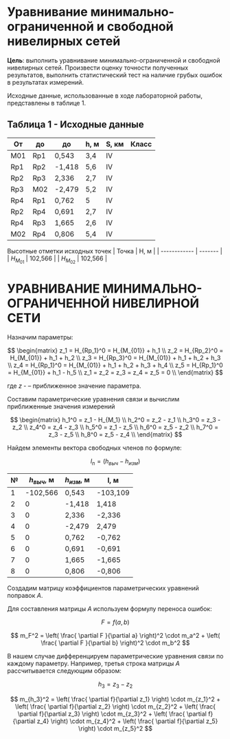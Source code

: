 # Уравнивание минимально-ограниченной и свободной нивелирных сетей

**Цель**: выполнить уравнивание минимально-ограниченной и свободной
нивелирных сетей. Произвести оценку точности полученных результатов,
выполнить статистический тест на наличие грубых ошибок в результатах
измерений.

Исходные данные, использованные в ходе лабораторной работы, представлены
в таблице 1.

## Таблица 1 - Исходные данные

| От  | до  | до     | h, м | S, км | Класс |
| --- | --- | ------ | ---- | ----- | ----- |
| M01 | Rp1 | 0,543  | 3,4  | IV    |       |
| Rp1 | Rp2 | -1,418 | 5,6  | IV    |       |
| Rp2 | Rp3 | 2,336  | 2,7  | IV    |       |
| Rp3 | M02 | -2,479 | 5,2  | IV    |       |
| Rp4 | Rp1 | 0,762  | 5    | IV    |       |
| Rp2 | Rp4 | 0,691  | 2,7  | IV    |       |
| Rp4 | Rp3 | 1,665  | 2,6  | IV    |       |
| M02 | Rp4 | 0,806  | 5,4  | IV    |       |

Высотные отметки исходных точек
| Точка        | H, м    |
| ------------ | ------- |
| $H_{M_{01}}$ | 102,566 |
| $H_{M_{02}}$ | 102,566 |

# УРАВНИВАНИЕ МИНИМАЛЬНО-ОГРАНИЧЕННОЙ НИВЕЛИРНОЙ СЕТИ 

Назначим параметры:

$$
\begin{matrix}
z_1 = H_{Rp_1}^0 = H_{M_{01}} + h_1 \\
z_2 = H_{Rp_2}^0 = H_{M_{01}} + h_1 + h_2 \\
z_3 = H_{Rp_3}^0 = H_{M_{01}} + h_1 + h_2 + h_3 \\
z_4 = H_{Rp_1}^0 = H_{M_{01}} + h_1 + h_2 + h_3 + h_4 \\
z_5 = H_{Rp_1}^0 = H_{M_{01}} + h_1 - h_5 \\
z_1 = z_2 = z_3 = z_4 = z_5 = 0 \\
\end{matrix}
$$

где $z$ - – приближенное значение параметра.

Составим параметрические уравнения связи и вычислим приближенные
значения измерений

$$
\begin{matrix}
h_1^0 = z_1 - H_{M_1} \\
h_2^0 = z_2 - z_1 \\
h_3^0 = z_3 - z_2 \\
z_4^0 = z_4 - z_3 \\
h_5^0 = z_1 - z_5 \\
h_6^0 = z_5 - z_2 \\
h_7^0 = z_3 - z_5 \\
h_8^0 = z_5 - z_4 \\
\end{matrix}
$$

Найдем элементы вектора свободных членов по формуле:

$$
l_n = \left( h_{выч} - h_{изм} \right)
$$

| № | $h_{выч}$, м | $h_{изм}$, м | l, м     |
| - | ------------ | ------------ | -------- |
| 1 | -102,566     | 0,543        | -103,109 |
| 2 | 0            | -1,418       | 1,418    |
| 3 | 0            | 2,336        | -2,336   |
| 4 | 0            | -2,479       | 2,479    |
| 5 | 0            | 0,762        | -0,762   |
| 6 | 0            | 0,691        | -0,691   |
| 7 | 0            | 1,665        | -1,665   |
| 8 | 0            | 0,806        | -0,806   |

Создадим матрицу коэффициентов параметрических уравнений поправок $A$.

Для составления матрицы $А$ используем формулу переноса ошибок:

$$
F = f(a,b)
$$

$$
m_F^2 = \left( \frac{ \partial F }{\partial a} \right)^2 \cdot m_a^2 + \left( \frac{ \partial F }{\partial b} \right)^2 \cdot m_b^2
$$

В нашем случае дифференцируем параметрические уравнения связи по каждому параметру. 
Например, третья строка матрицы $А$ рассчитывается следующим образом:

$$
h_3 = z_3 - z_2
$$

$$
m_{h_3}^2 = \left( \frac{ \partial f}{\partial z_1} \right) \cdot m_{z_1}^2 + \left( \frac{ \partial f}{\partial z_2} \right) \cdot m_{z_2}^2 + \left( \frac{ \partial f}{\partial z_3} \right) \cdot m_{z_3}^2 + \left( \frac{ \partial f}{\partial z_4} \right) \cdot m_{z_4}^2 + \left( \frac{ \partial f}{\partial z_5} \right) \cdot m_{z_5}^2
$$
